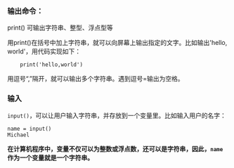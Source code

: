### 输出命令：
print()
可输出字符串、整型、浮点型等

用print()在括号中加上字符串，就可以向屏幕上输出指定的文字。比如输出'hello, world'，用代码实现如下：
```
	print('hello,world')
```

用逗号“,”隔开，就可以输出多个字符串。遇到逗号=输出为空格。





### 输入

`input()`，可以让用户输入字符串，并存放到一个变量里。比如输入用户的名字：
```
name = input()
Michael
```

**在计算机程序中，变量不仅可以为整数或浮点数，还可以是字符串，因此，`name`作为一个变量就是一个字符串。**

